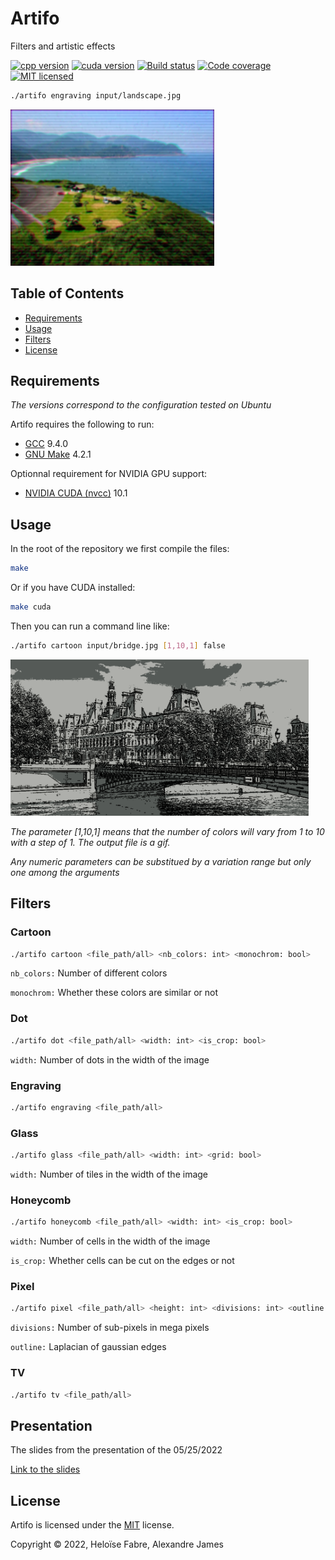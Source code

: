 Artifo
==========
Filters and artistic effects

[![cpp version][shield-cpp]](#)
[![cuda version][shield-cuda]](#)
[![Build status][shield-build]](#)
[![Code coverage][shield-coverage]](#)
[![MIT licensed][shield-license]](#)

```sh
./artifo engraving input/landscape.jpg
```

<img src="docs/results/landscape.png" alt="landscape" height="250"/>

Table of Contents
-----------------

  * [Requirements](#requirements)
  * [Usage](#usage)
  * [Filters](#filters)
  * [License](#license)

Requirements
------------
*The versions correspond to the configuration tested on Ubuntu*

Artifo requires the following to run:
  * [GCC][gcc] 9.4.0
  * [GNU Make][make] 4.2.1
  
 Optionnal requirement for NVIDIA GPU support:
  * [NVIDIA CUDA (nvcc)][nvcc] 10.1

Usage
-----

In the root of the repository we first compile the files:

```sh
make
```

Or if you have CUDA installed:
```sh
make cuda
```

Then you can run a command line like:

```sh
./artifo cartoon input/bridge.jpg [1,10,1] false
```

<img src="docs/results/bridge.gif" alt="bridge" height="250"/>

*The parameter [1,10,1] means that the number of colors will vary from 1 to 10 with a step of 1. The output file is a gif.*

*Any numeric parameters can be substitued by a variation range but only one among the arguments*

Filters
-------

### Cartoon
```sh
./artifo cartoon <file_path/all> <nb_colors: int> <monochrom: bool>
```
`nb_colors:` Number of different colors

`monochrom:` Whether these colors are similar or not

### Dot
```sh
./artifo dot <file_path/all> <width: int> <is_crop: bool>
```
`width:` Number of dots in the width of the image

### Engraving
```sh
./artifo engraving <file_path/all>
```

### Glass
```sh
./artifo glass <file_path/all> <width: int> <grid: bool>
```
`width:` Number of tiles in the width of the image

### Honeycomb
```sh
./artifo honeycomb <file_path/all> <width: int> <is_crop: bool>
```
`width:` Number of cells in the width of the image

`is_crop:` Whether cells can be cut on the edges or not

### Pixel
```sh
./artifo pixel <file_path/all> <height: int> <divisions: int> <outline: bool>
```
`divisions:` Number of sub-pixels in mega pixels

`outline:` Laplacian of gaussian edges

### TV
```sh
./artifo tv <file_path/all>
```

Presentation
------------

The slides from the presentation of the 05/25/2022

[Link to the slides][presentation]

License
-------

Artifo is licensed under the [MIT](#) license.

Copyright &copy; 2022, Heloïse Fabre, Alexandre James

[presentation]: https://github.com/alexandre-james/artifo/raw/main/docs/presentation.pdf

[gcc]: https://gcc.gnu.org/
[make]: https://www.gnu.org/software/make/
[nvcc]: https://developer.nvidia.com/cuda-downloads


[shield-cpp]: https://img.shields.io/badge/C%2B%2B-17-blue
[shield-cuda]: https://img.shields.io/badge/CUDA-V10-blue
[shield-build]: https://img.shields.io/badge/build-passing-brightgreen
[shield-coverage]: https://img.shields.io/badge/coverage-100%25-brightgreen.svg
[shield-license]: https://img.shields.io/badge/license-MIT-blue.svg
